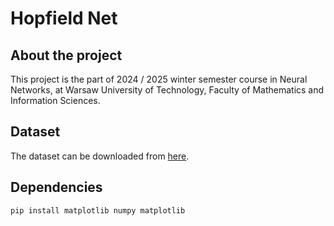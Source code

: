 # Hopfield Net

## About the project

This project is the part of 2024 / 2025 winter semester course in Neural Networks, at Warsaw University of Technology, Faculty of Mathematics and Information Sciences.

## Dataset

The dataset can be downloaded from [here](https://pages.mini.pw.edu.pl/~karwowskij/sn/projekt3.tar.xz).

## Dependencies

```{Bash}
pip install matplotlib numpy matplotlib
```

